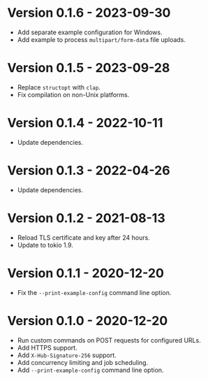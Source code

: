 # Version 0.1.6 - 2023-09-30

* Add separate example configuration for Windows.
* Add example to process `multipart/form-data` file uploads.

# Version 0.1.5 - 2023-09-28

* Replace `structopt` with `clap`.
* Fix compilation on non-Unix platforms.

# Version 0.1.4 - 2022-10-11

* Update dependencies.

# Version 0.1.3 - 2022-04-26

* Update dependencies.

# Version 0.1.2 - 2021-08-13

* Reload TLS certificate and key after 24 hours.
* Update to tokio 1.9.

# Version 0.1.1 - 2020-12-20

* Fix the `--print-example-config` command line option.


# Version 0.1.0 - 2020-12-20

* Run custom commands on POST requests for configured URLs.
* Add HTTPS support.
* Add `X-Hub-Signature-256` support.
* Add concurrency limiting and job scheduling.
* Add `--print-example-config` command line option.
